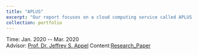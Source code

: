 ```yaml
---
title: "APLUS"
excerpt: "Our report focuses on a cloud computing service called APLUS. As a start-up, APLUS has limited funding for cloud services. Cloud services, on the other hand, are what we desperately need. Therefore, APLUS needs cloud services that are reasonably priced and cost effective. According to the service platform provided by APLUS, we conducted research and comparison, and found that amazon website service is cheaper than Google cloud platform. AWS and GCP have many common services, but they offer different pricing models for customers. Our research covered a number of issues related to AWS and GCP's price, value, and storage space. The conclusion of this study proves that our hypothesis is wrong and helps APLUS company play a significant role in choosing cloud service platforms." <br/>  
collection: portfolio
---
```


<i class='fas fa-calendar-alt'></i> Time: Jan. 2020 -- Mar. 2020   <br>
<i class='fas fa-address-book'></i> Advisor: [Prof. Dr. Jeffrey S. Appel](https://www.alliant.edu/faculty/jeffrey-appel)
Content:[Research_Paper](https://aliceyu68.github.io/tongjie-yu.github.io/files/APLUS_Final_Paper.pdf)
